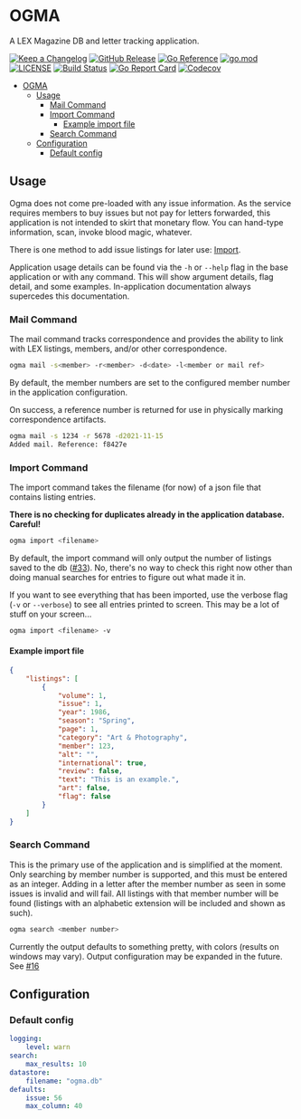 # OGMA

A LEX Magazine DB and letter tracking application.

[![Keep a Changelog](https://img.shields.io/badge/changelog-Keep%20a%20Changelog-%23E05735)](CHANGELOG.md)
[![GitHub Release](https://img.shields.io/github/v/release/asphaltbuffet/ogma)](https://github.com/asphaltbuffet/ogma/releases)
[![Go Reference](https://pkg.go.dev/badge/github.com/asphaltbuffet/ogma.svg)](https://pkg.go.dev/github.com/asphaltbuffet/ogma)
[![go.mod](https://img.shields.io/github/go-mod/go-version/asphaltbuffet/ogma)](go.mod)
[![LICENSE](https://img.shields.io/github/license/asphaltbuffet/ogma)](LICENSE)
[![Build Status](https://img.shields.io/github/workflow/status/asphaltbuffet/ogma/build)](https://github.com/asphaltbuffet/ogma/actions?query=workflow%3Abuild+branch%3Amain)
[![Go Report Card](https://goreportcard.com/badge/github.com/asphaltbuffet/ogma)](https://goreportcard.com/report/github.com/asphaltbuffet/ogma)
[![Codecov](https://codecov.io/gh/asphaltbuffet/ogma/branch/main/graph/badge.svg)](https://codecov.io/gh/asphaltbuffet/ogma)

- [OGMA](#ogma)
  - [Usage](#usage)
    - [Mail Command](#mail-command)
    - [Import Command](#import-command)
      - [Example import file](#example-import-file)
    - [Search Command](#search-command)
  - [Configuration](#configuration)
    - [Default config](#default-config)

## Usage

Ogma does not come pre-loaded with any issue information. As the service requires members to buy issues but not pay for letters forwarded, this application is not intended to skirt that monetary flow. You can hand-type information, scan, invoke blood magic, whatever.

There is one method to add issue listings for later use: [Import](#import-command).

Application usage details can be found via the `-h` or `--help` flag in the base application or with any command. This will show argument details, flag detail, and some examples. In-application documentation always supercedes this documentation.

### Mail Command

The mail command tracks correspondence and provides the ability to link with LEX listings, members, and/or other correspondence.

```bash
ogma mail -s<member> -r<member> -d<date> -l<member or mail ref>
```

By default, the member numbers are set to the configured member number in the application configuration.

On success, a reference number is returned for use in physically marking correspondence artifacts.

```bash
ogma mail -s 1234 -r 5678 -d2021-11-15
Added mail. Reference: f8427e
```

### Import Command

The import command takes the filename (for now) of a json file that contains listing entries.

**There is no checking for duplicates already in the application database. Careful!**

```bash
ogma import <filename>
```

By default, the import command will only output the number of listings saved to the db ([#33](https://github.com/asphaltbuffet/ogma/issues/33)). No, there's no way to check this right now other than doing manual searches for entries to figure out what made it in.

If you want to see everything that has been imported, use the verbose flag (`-v` or `--verbose`) to see all entries printed to screen. This may be a lot of stuff on your screen...

```bash
ogma import <filename> -v
```

#### Example import file

```json
{
    "listings": [
        {
            "volume": 1,
            "issue": 1,
            "year": 1986,
            "season": "Spring",
            "page": 1,
            "category": "Art & Photography",
            "member": 123,
            "alt": "",
            "international": true,
            "review": false,
            "text": "This is an example.",
            "art": false,
            "flag": false
        }
    ]
}
```

### Search Command

This is the primary use of the application and is simplified at the moment. Only searching by member number is supported, and this must be entered as an integer. Adding in a letter after the member number as seen in some issues is invalid and will fail. All listings with that member number will be found (listings with an alphabetic extension will be included and shown as such).

```bash
ogma search <member number>
```

Currently the output defaults to something pretty, with colors (results on windows may vary). Output configuration may be expanded in the future. See [#16](https://github.com/asphaltbuffet/ogma/issues/16)

## Configuration

### Default config

```yaml
logging:
    level: warn
search:
    max_results: 10
datastore:
    filename: "ogma.db"
defaults:
    issue: 56
    max_column: 40
```
